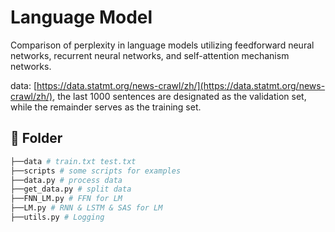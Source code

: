 <!--
 * Copyright (c) 2023 by Huanxuan Liao, huanxuanliao@gmail.com, All Rights Reserved. 
 * @Author: Xnhyacinth, Xnhyacinth@qq.com
 * @Date: 2023-11-26 16:25:40
-->
# Language Model
Comparison of perplexity in language models utilizing feedforward neural networks, recurrent neural networks, and self-attention mechanism networks.

data: [https://data.statmt.org/news-crawl/zh/](https://data.statmt.org/news-crawl/zh/), the last 1000 sentences are designated as the validation set, while the remainder serves as the training set.
## 📁 Folder

```bash
├──data # train.txt test.txt
├──scripts # some scripts for examples
├──data.py # process data
├──get_data.py # split data
├──FNN_LM.py # FFN for LM
├──LM.py # RNN & LSTM & SAS for LM
├──utils.py # Logging
```